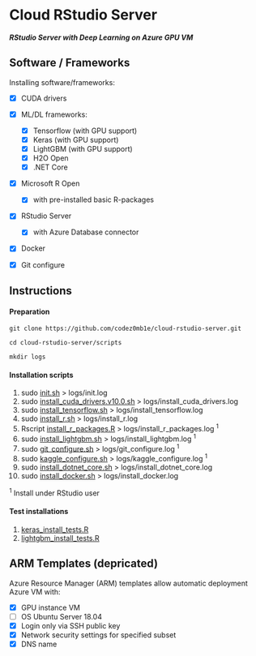 
# Cloud RStudio Server

___RStudio Server with Deep Learning on Azure GPU VM___


## Software / Frameworks

Installing software/frameworks:

- [x] CUDA drivers
- [x] ML/DL frameworks:
  - [x] Tensorflow (with GPU support)
  - [x] Keras (with GPU support)
  - [x] LightGBM (with GPU support)
  - [x] H2O Open
  - [x] .NET Core
- [x] Microsoft R Open 
  - [x] with pre-installed basic R-packages
- [x] RStudio Server
  - [x] with Azure Database connector
- [x] Docker
- [x] Git configure


## Instructions

#### Preparation

`git clone https://github.com/codez0mb1e/cloud-rstudio-server.git`

`cd cloud-rstudio-server/scripts`

`mkdir logs`


#### Installation scripts

1. sudo [init.sh](/scripts/init.sh) > logs/init.log
1. sudo [install_cuda_drivers.v10.0.sh](/scripts/install_cuda_drivers.v10.0.sh) > logs/install_cuda_drivers.log
1. sudo [install_tensorflow.sh](/scripts/install_tensorflow.sh) > logs/install_tensorflow.log
1. sudo [install_r.sh](/scripts/install_r.sh) > logs/install_r.log
1. Rscript [install_r_packages.R](/scripts/install_r_packages.R) > logs/install_r_packages.log <sup>1</sup>
1. sudo [install_lightgbm.sh](/scripts/install_lightgbm.sh) > logs/install_lightgbm.log <sup>1</sup>
1. sudo [git_configure.sh](/scripts/git_configure.sh) > logs/git_configure.log <sup>1</sup>
1. sudo [kaggle_configure.sh](/scripts/kaggle_configure.sh) > logs/kaggle_configure.log <sup>1</sup>
1. sudo [install_dotnet_core.sh](/scripts/install_dotnet_core.sh) > logs/install_dotnet_core.log
1. sudo [install_docker.sh](/scripts/install_docker.sh) > logs/install_docker.log

<sup>1</sup> Install under RStudio user

#### Test installations

1. [keras_install_tests.R](/tests/keras_install_tests.R)
1. [lightgbm_install_tests.R](/tests/lightgbm_install_tests.R)



## ARM Templates (depricated)

Azure Resource Manager (ARM) templates allow automatic deployment Azure VM with:

- [x] GPU instance VM
- [ ] OS Ubuntu Server 18.04
- [x] Login only via SSH public key
- [x] Network security settings for specified subset
- [x] DNS name
